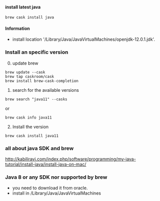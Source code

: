 #### install latest java 

```
brew cask install java
```

#### Information

* install location '/Library/Java/JavaVirtualMachines/openjdk-12.0.1.jdk'.


### Install an specific version

0) update brew 
```
brew update --cask 
brew tap caskroom/cask
brew install brew-cask-completion
```

1) search for the available versions 
```
brew search "java11" --casks
```
or 

```
brew cask info java11
```
2) Install the version 

```
brew cask install java11
```

### all about java SDK and brew

http://kabiliravi.com/index.php/software/programming/my-java-tutorial/install-java/install-java-on-mac/

### Java 8 or any SDK nor supported by brew 

* you need to download it from oracle. 
* install in /Library/Java/JavaVirtualMachines
